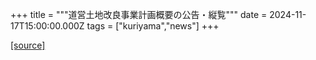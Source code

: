 +++
title = """道営土地改良事業計画概要の公告・縦覧"""
date = 2024-11-17T15:00:00.000Z
tags = ["kuriyama","news"]
+++


[[source]](https://www.town.kuriyama.hokkaido.jp/soshiki/48/29112.html)
